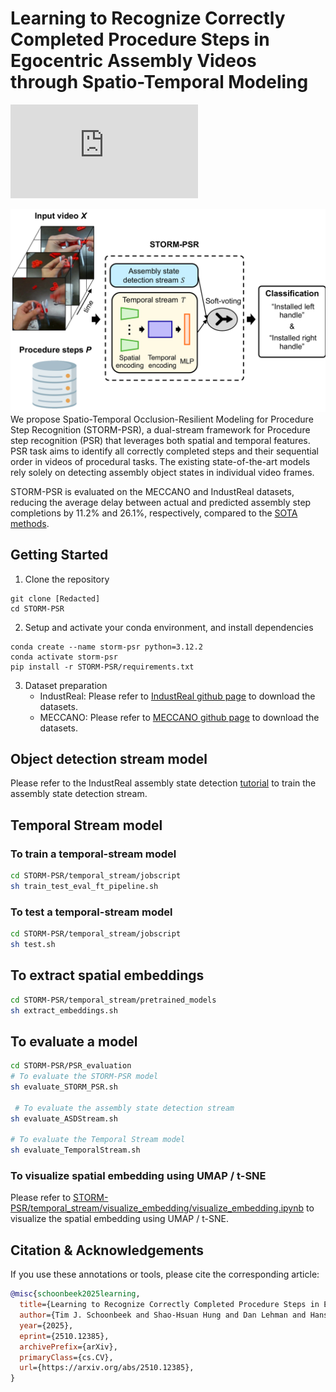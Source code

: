 # Learning to Recognize Correctly Completed Procedure Steps in Egocentric Assembly Videos through Spatio-Temporal Modeling
<iframe src="https://www.youtube.com/embed/eahxwlh17SM?rel=0&amp;showinfo=0"frameborder="0" allow="autoplay; encrypted-media" allowfullscreen></iframe>

![](fig/teaser.PNG)
We propose Spatio-Temporal Occlusion-Resilient Modeling for Procedure Step Recognition (STORM-PSR), a dual-stream framework for Procedure step recognition (PSR) that leverages both spatial and temporal features. PSR task aims to identify all correctly completed steps and their sequential order in videos of procedural tasks. The existing state-of-the-art models rely solely on detecting assembly object states in individual video frames.

STORM-PSR is evaluated on the MECCANO and IndustReal datasets, reducing the average delay between actual and predicted assembly step completions by 11.2\% and 26.1\%, respectively, compared to the [SOTA methods](https://openaccess.thecvf.com/content/WACV2024/papers/Schoonbeek_IndustReal_A_Dataset_for_Procedure_Step_Recognition_Handling_Execution_Errors_WACV_2024_paper.pdf).


## Getting Started
1. Clone the repository
```terminal
git clone [Redacted]
cd STORM-PSR
```
2. Setup and activate your conda environment, and install dependencies
```terminal
conda create --name storm-psr python=3.12.2
conda activate storm-psr
pip install -r STORM-PSR/requirements.txt
```
3. Dataset preparation
   * IndustReal:  Please refer to  [IndustReal github page](https://github.com/TimSchoonbeek/IndustReal) to download the datasets.
   * MECCANO: Please refer to [MECCANO github page](https://github.com/fpv-iplab/MECCANO) to download the datasets.


## Object detection stream model
Please refer to the IndustReal assembly state detection [tutorial](https://github.com/TimSchoonbeek/IndustReal/tree/main/ASD) to train the assembly state detection stream.

## Temporal Stream model
### To train a temporal-stream model
```bash
cd STORM-PSR/temporal_stream/jobscript
sh train_test_eval_ft_pipeline.sh
```
### To test a temporal-stream model
```bash
cd STORM-PSR/temporal_stream/jobscript
sh test.sh
```

## To extract spatial embeddings
```bash
cd STORM-PSR/temporal_stream/pretrained_models
sh extract_embeddings.sh
```

## To evaluate a model
```bash
cd STORM-PSR/PSR_evaluation
# To evaluate the STORM-PSR model
sh evaluate_STORM_PSR.sh

 # To evaluate the assembly state detection stream
sh evaluate_ASDStream.sh

# To evaluate the Temporal Stream model
sh evaluate_TemporalStream.sh  
```



### To visualize spatial embedding using UMAP / t-SNE
Please refer to [STORM-PSR/temporal_stream/visualize_embedding/visualize_embedding.ipynb](./temporal_stream/visualize_embedding/visualize_embedding.ipynb) to visualize the spatial embedding using UMAP / t-SNE.

## Citation & Acknowledgements

If you use these annotations or tools, please cite the corresponding article:

```bibtex
@misc{schoonbeek2025learning,
  title={Learning to Recognize Correctly Completed Procedure Steps in Egocentric Assembly Videos through Spatio-Temporal Modeling},
  author={Tim J. Schoonbeek and Shao-Hsuan Hung and Dan Lehman and Hans Onvlee and Jacek Kustra and Peter H. N. de With and Fons van der Sommen},
  year={2025},
  eprint={2510.12385},
  archivePrefix={arXiv},
  primaryClass={cs.CV},
  url={https://arxiv.org/abs/2510.12385},
}